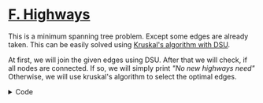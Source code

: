 # [F. Highways](https://onlinejudge.org/index.php?option=com_onlinejudge&Itemid=8&page=show_problem&problem=1088)

This is a minimum spanning tree problem. Except some edges are already taken. This can be easily solved using [Kruskal's algorithm with DSU](https://cp-algorithms.com/graph/mst_kruskal_with_dsu.html).

At first, we will join the given edges using DSU.
After that we will check, if all nodes are connected. If so, we will simply print <i>"No new highways need"</i>
Otherwise, we will use kruskal's algorithm to select the optimal edges.

<details>
<summary>Code</summary>

```cpp
#include <bits/stdc++.h>

using namespace std;
using ll = long long;

#define fast_IO ios_base::sync_with_stdio(0), cin.tie(NULL);
#define all(x) x.begin(), x.end()
#define MAXN 755

struct edge {
    ll u, v, dist;
    bool operator<( edge const & e ) const { return dist < e.dist; }
};

//-----------------------------(DSU start)-----------------------------------//
vector<int> grp[MAXN];
int p[MAXN];
void init(int n)
{
    for(int i = 0; i <= n; i++)
    {
        p[i] = i;
        grp[i].clear();
        grp[i].push_back(i);
    }
}

int join(int a, int b)
{
    if(p[a] == p[b]) return 0;
    int pa = p[a], pb = p[b];
    if(grp[pa].size() < grp[pb].size())
        swap(pa,pb);
    for(auto e : grp[pb])
    {
        grp[pa].push_back(e);
        p[e] = pa;
    }
    grp[pb].clear();
    return 1;
}
//-----------------------------(DSU end)-----------------------------------//

ll distance(pair<ll, ll> p1, pair<ll, ll> p2)
{
    return (p1.first-p2.first)*(p1.first-p2.first) + (p1.second-p2.second)*(p1.second - p2.second);
}

void kruskal(vector<pair<ll,ll>> &points)
{
    int n = points.size();
    vector<edge> edges;

    // Calculate the distance between all pair of points
    for(int i = 0; i < n; i++)
        for(int j = i+1; j < n; j++)
            edges.push_back({i,j, distance(points[i],points[j])});

    // sort the edges based on distance
    sort(all(edges));
    for(int i = 0; i < edges.size(); i++)
        if(join(edges[i].u, edges[i].v)) // If this edge connects two cities, which are not already connected, this edge can be taken
            cout << edges[i].u+1 << " " << edges[i].v+1 << "\n";
}

int main()
{
    fast_IO;
    int T = 1;
    cin >> T;
    while(T--)
    {
        int n;
        cin >> n;
        init(n);
        vector<pair<ll,ll>> points(n);
        for(int i = 0; i < n; i++)
        {
            cin >> points[i].first >> points[i].second;
        }
        int m;
        cin >> m;
        int cnt = 0;
        for(int i = 0; i < m; i++)
        {
            int u, v;
            cin >> u >> v;
            u--, v--;
            cnt += join(u,v);
        }
        if(cnt == n-1)
            cout << "No new highways need\n";
        else
            kruskal(points);
        if(T)
            cout << "\n";
    }
    return 0;
}
```

</details>
